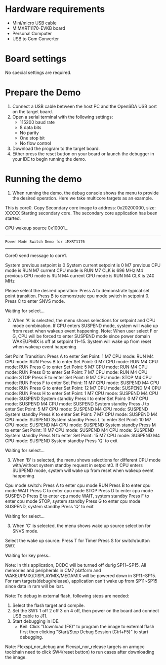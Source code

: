 Hardware requirements
=====================
- Mini/micro USB cable
- MIMXRT1170-EVKB board
- Personal Computer
- USB to Com Converter

Board settings
============
No special settings are required.

Prepare the Demo
===============
1.  Connect a USB cable between the host PC and the OpenSDA USB port on the target board. 
2.  Open a serial terminal with the following settings:
    - 115200 baud rate
    - 8 data bits
    - No parity
    - One stop bit
    - No flow control
3.  Download the program to the target board.
4.  Either press the reset button on your board or launch the debugger in your IDE to begin running the demo.

Running the demo
================
1. When running the demo, the debug console shows the menu to provide the desired operation. Here we take multicore targets as an example.

This is core0.
Copy Secondary core image to address: 0x20200000, size: XXXXX
Starting secondary core.
The secondary core application has been started.

CPU wakeup source 0x10001...

***********************************************************
	Power Mode Switch Demo for iMXRT1176
***********************************************************

Core0 send message to core1.

System previous setpoint is 0
System current setpoint is 0
M7 previous CPU mode is RUN
M7 current CPU mode is RUN
M7 CLK is 696 MHz
M4 previous CPU mode is RUN
M4 current CPU mode is RUN
M4 CLK is 240 MHz

Please select the desired operation:
Press  A to demonstrate typical set point transition.
Press  B to demonstrate cpu mode switch in setpoint 0.
Press  C to enter SNVS mode.

Waiting for select...

2. When 'A' is selected, the menu shows selections for setpoint and CPU mode combination.
If CPU enters SUSPEND mode, system will wake up from reset when wakeup event happening.
Note: When user select F or G, CPU will be forced to enter SUSPEND mode since power domain WAKEUPMIX is off at setpoint 11~15. System will wake up from reset when wakeup event happening.

Set Point Transition:
Press A to enter Set Point: 1
    M7 CPU mode: RUN
    M4 CPU mode: RUN
Press B to enter Set Point: 0
    M7 CPU mode: RUN
    M4 CPU mode: RUN
Press C to enter Set Point: 5
    M7 CPU mode: RUN
    M4 CPU mode: RUN
Press D to enter Set Point: 7
    M7 CPU mode: RUN
    M4 CPU mode: STOP
Press E to enter Set Point: 9
    M7 CPU mode: STOP
    M4 CPU mode: RUN
Press F to enter Set Point: 11
    M7 CPU mode: SUSPEND
    M4 CPU mode: RUN
Press G to enter Set Point: 12
    M7 CPU mode: SUSPEND
    M4 CPU mode: RUN
Press H to enter Set Point: 1
    M7 CPU mode: SUSPEND
    M4 CPU mode: SUSPEND
    System standby
Press I to enter Set Point: 0
    M7 CPU mode: SUSPEND
    M4 CPU mode: SUSPEND
    System standby
Press J to enter Set Point: 5
    M7 CPU mode: SUSPEND
    M4 CPU mode: SUSPEND
    System standby
Press K to enter Set Point: 7
    M7 CPU mode: SUSPEND
    M4 CPU mode: SUSPEND
    System standby
Press L to enter Set Point: 10
    M7 CPU mode: SUSPEND
    M4 CPU mode: SUSPEND
    System standby
Press M to enter Set Point: 11
    M7 CPU mode: SUSPEND
    M4 CPU mode: SUSPEND
    System standby
Press N to enter Set Point: 15
    M7 CPU mode: SUSPEND
    M4 CPU mode: SUSPEND
    System standby
Press 'Q' to exit

Waiting for select...

3. When 'B' is selected, the menu shows selections for different CPU mode with/without system standby request in setpoint0.
If CPU enters SUSPEND mode, system will wake up from reset when wakeup event happening.

Cpu mode switch:
Press A to enter cpu mode RUN
Press B to enter cpu mode WAIT
Press C to enter cpu mode STOP
Press D to enter cpu mode SUSPEND
Press E to enter cpu mode WAIT, system standby
Press F to enter cpu mode STOP, system standby
Press G to enter cpu mode SUSPEND, system standby
Press 'Q' to exit

Waiting for select...

3. When 'C' is selected, the menu shows wake up source selection for SNVS mode.

Select the wake up source:
Press T for Timer
Press S for switch/button SW7. 

Waiting for key press..

Note:
In this application, DCDC will be turned off durig SP11~SP15. All memories and peripherals in CM7 platform and WAKEUPMIX/DISPLAYMIX/MEGAMIX will be powered down in SP11~SP15.
For ram targets(debug/release), application can't wake up from SP11~SP15 since data in ram will be lost.

Note:
To debug in external flash, following steps are needed:
1. Select the flash target and compile.
3. Set the SW1: 1 off 2 off 3 on 4 off, then power on the board and connect USB cable to J11.
4. Start debugging in IDE.
   - Keil: Click "Download (F8)" to program the image to external flash first then clicking "Start/Stop Debug Session (Ctrl+F5)" to start debugging.
   
Note:
Flexspi_nor_debug and Flexspi_nor_release targets on armgcc toolchain need to click SW4(reset button) to run cases after downloading the image.
